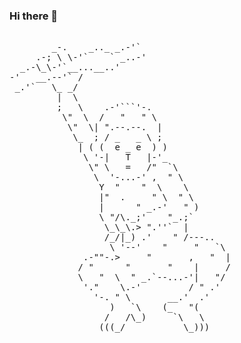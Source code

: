 ### Hi there 👋

<!--
**xn-ml-sia/xn-ml-sia** is a ✨ _special_ ✨ repository because its `README.md` (this file) appears on your GitHub profile.

Here are some ideas to get you started:

- 🔭 I’m currently working on ...
- 🌱 I’m currently learning ...
- 👯 I’m looking to collaborate on ...
- 🤔 I’m looking for help with ...
- 💬 Ask me about ...
- 📫 How to reach me: ...
- 😄 Pronouns: ...
- ⚡ Fun fact: ...
-->
<style>
.ascii-art {
    font-family: monospace;
    white-space: pre;
}
        
</style>        
<body>
        <div class="ascii-art">
        _-.    _.._ _.-'`
     .-; \ \-'`    ` _..-'
  _.-\_\-'`__...__..'
-'   __.--'` /
 _.'`   \_ _/
         |  \
         ;   \    .-'```'-.
          \"  \  /   "   " \
           \"  \| ".--.--.  |
            \_  ; / _   _ \ ;
             | ( (  e _ e  ) )
              \ '-|   T   |-'_
               \" \   =   /"  `\
                \  '-...-' ,  " \
                 Y  "    "  \    \
                 |"  .     " \  " \
                 |      " _.-'   " )
                 \ "/\._;'    "_.;`
                  \_\_\.> ".''`  |
                  /_/|_) .'    " /---..
                   \ '--'    "     "   `\
              .-""-.>     "       ,   "  |
             / "      "       "    |     /
             \   "  \  " _.`--...-'|   "/
              '."    \.-'         / " .'
                '-. " \       __.'  .'
                   )   `\    (_   "(
                  /   /\_)     `\   \
                 (((_/           \_)))
</div>
</body>
